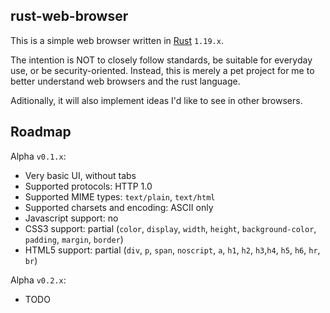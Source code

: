 ## rust-web-browser
This is a simple web browser written in [Rust](https://www.rust-lang.org/en-US/) `1.19.x`.

The intention is NOT to closely follow standards, be suitable for everyday use, or be security-oriented. 
Instead, this is merely a pet project for me to better understand web browsers and the rust language.

Aditionally, it will also implement ideas I'd like to see in other browsers.

## Roadmap
Alpha `v0.1.x`:
 * Very basic UI, without tabs
 * Supported protocols: HTTP 1.0
 * Supported MIME types: `text/plain`, `text/html`
 * Supported charsets and encoding: ASCII only
 * Javascript support: no
 * CSS3 support: partial (`color`, `display`, `width`, `height`, `background-color`, `padding`, `margin`, `border`)
 * HTML5 support: partial (`div`, `p`, `span`, `noscript`, `a`, `h1`, `h2`, `h3`,`h4`, `h5`, `h6`, `hr`, `br`)
 
 Alpha `v0.2.x`:
  * TODO
